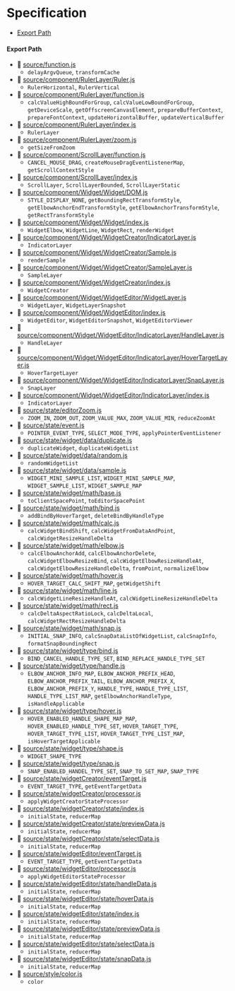# Specification

* [Export Path](#export-path)

#### Export Path
+ 📄 [source/function.js](source/function.js)
  - `delayArgvQueue`, `transformCache`
+ 📄 [source/component/RulerLayer/Ruler.js](source/component/RulerLayer/Ruler.js)
  - `RulerHorizontal`, `RulerVertical`
+ 📄 [source/component/RulerLayer/function.js](source/component/RulerLayer/function.js)
  - `calcValueHighBoundForGroup`, `calcValueLowBoundForGroup`, `getDeviceScale`, `getOffscreenCanvasElement`, `prepareBufferContext`, `prepareFontContext`, `updateHorizontalBuffer`, `updateVerticalBuffer`
+ 📄 [source/component/RulerLayer/index.js](source/component/RulerLayer/index.js)
  - `RulerLayer`
+ 📄 [source/component/RulerLayer/zoom.js](source/component/RulerLayer/zoom.js)
  - `getSizeFromZoom`
+ 📄 [source/component/ScrollLayer/function.js](source/component/ScrollLayer/function.js)
  - `CANCEL_MOUSE_DRAG`, `createMouseDragEventListenerMap`, `getScrollContextStyle`
+ 📄 [source/component/ScrollLayer/index.js](source/component/ScrollLayer/index.js)
  - `ScrollLayer`, `ScrollLayerBounded`, `ScrollLayerStatic`
+ 📄 [source/component/Widget/Widget/DOM.js](source/component/Widget/Widget/DOM.js)
  - `STYLE_DISPLAY_NONE`, `getBoundingRectTransformStyle`, `getElbowAnchorEndTransformStyle`, `getElbowAnchorTransformStyle`, `getRectTransformStyle`
+ 📄 [source/component/Widget/Widget/index.js](source/component/Widget/Widget/index.js)
  - `WidgetElbow`, `WidgetLine`, `WidgetRect`, `renderWidget`
+ 📄 [source/component/Widget/WidgetCreator/IndicatorLayer.js](source/component/Widget/WidgetCreator/IndicatorLayer.js)
  - `IndicatorLayer`
+ 📄 [source/component/Widget/WidgetCreator/Sample.js](source/component/Widget/WidgetCreator/Sample.js)
  - `renderSample`
+ 📄 [source/component/Widget/WidgetCreator/SampleLayer.js](source/component/Widget/WidgetCreator/SampleLayer.js)
  - `SampleLayer`
+ 📄 [source/component/Widget/WidgetCreator/index.js](source/component/Widget/WidgetCreator/index.js)
  - `WidgetCreator`
+ 📄 [source/component/Widget/WidgetEditor/WidgetLayer.js](source/component/Widget/WidgetEditor/WidgetLayer.js)
  - `WidgetLayer`, `WidgetLayerSnapshot`
+ 📄 [source/component/Widget/WidgetEditor/index.js](source/component/Widget/WidgetEditor/index.js)
  - `WidgetEditor`, `WidgetEditorSnapshot`, `WidgetEditorViewer`
+ 📄 [source/component/Widget/WidgetEditor/IndicatorLayer/HandleLayer.js](source/component/Widget/WidgetEditor/IndicatorLayer/HandleLayer.js)
  - `HandleLayer`
+ 📄 [source/component/Widget/WidgetEditor/IndicatorLayer/HoverTargetLayer.js](source/component/Widget/WidgetEditor/IndicatorLayer/HoverTargetLayer.js)
  - `HoverTargetLayer`
+ 📄 [source/component/Widget/WidgetEditor/IndicatorLayer/SnapLayer.js](source/component/Widget/WidgetEditor/IndicatorLayer/SnapLayer.js)
  - `SnapLayer`
+ 📄 [source/component/Widget/WidgetEditor/IndicatorLayer/index.js](source/component/Widget/WidgetEditor/IndicatorLayer/index.js)
  - `IndicatorLayer`
+ 📄 [source/state/editorZoom.js](source/state/editorZoom.js)
  - `ZOOM_IN`, `ZOOM_OUT`, `ZOOM_VALUE_MAX`, `ZOOM_VALUE_MIN`, `reduceZoomAt`
+ 📄 [source/state/event.js](source/state/event.js)
  - `POINTER_EVENT_TYPE`, `SELECT_MODE_TYPE`, `applyPointerEventListener`
+ 📄 [source/state/widget/data/duplicate.js](source/state/widget/data/duplicate.js)
  - `duplicateWidget`, `duplicateWidgetList`
+ 📄 [source/state/widget/data/random.js](source/state/widget/data/random.js)
  - `randomWidgetList`
+ 📄 [source/state/widget/data/sample.js](source/state/widget/data/sample.js)
  - `WIDGET_MINI_SAMPLE_LIST`, `WIDGET_MINI_SAMPLE_MAP`, `WIDGET_SAMPLE_LIST`, `WIDGET_SAMPLE_MAP`
+ 📄 [source/state/widget/math/base.js](source/state/widget/math/base.js)
  - `toClientSpacePoint`, `toEditorSpacePoint`
+ 📄 [source/state/widget/math/bind.js](source/state/widget/math/bind.js)
  - `addBindByHoverTarget`, `deleteBindByHandleType`
+ 📄 [source/state/widget/math/calc.js](source/state/widget/math/calc.js)
  - `calcWidgetBindShift`, `calcWidgetFromDataAndPoint`, `calcWidgetResizeHandleDelta`
+ 📄 [source/state/widget/math/elbow.js](source/state/widget/math/elbow.js)
  - `calcElbowAnchorAdd`, `calcElbowAnchorDelete`, `calcWidgetElbowResizeBind`, `calcWidgetElbowResizeHandleAt`, `calcWidgetElbowResizeHandleDelta`, `fromPoint`, `normalizeElbow`
+ 📄 [source/state/widget/math/hover.js](source/state/widget/math/hover.js)
  - `HOVER_TARGET_CALC_SHIFT_MAP`, `getWidgetShift`
+ 📄 [source/state/widget/math/line.js](source/state/widget/math/line.js)
  - `calcWidgetLineResizeHandleAt`, `calcWidgetLineResizeHandleDelta`
+ 📄 [source/state/widget/math/rect.js](source/state/widget/math/rect.js)
  - `calcDeltaAspectRatioLock`, `calcDeltaLocal`, `calcWidgetRectResizeHandleDelta`
+ 📄 [source/state/widget/math/snap.js](source/state/widget/math/snap.js)
  - `INITIAL_SNAP_INFO`, `calcSnapDataListOfWidgetList`, `calcSnapInfo`, `formatSnapBoundingRect`
+ 📄 [source/state/widget/type/bind.js](source/state/widget/type/bind.js)
  - `BIND_CANCEL_HANDLE_TYPE_SET`, `BIND_REPLACE_HANDLE_TYPE_SET`
+ 📄 [source/state/widget/type/handle.js](source/state/widget/type/handle.js)
  - `ELBOW_ANCHOR_INFO_MAP`, `ELBOW_ANCHOR_PREFIX_HEAD`, `ELBOW_ANCHOR_PREFIX_TAIL`, `ELBOW_ANCHOR_PREFIX_X`, `ELBOW_ANCHOR_PREFIX_Y`, `HANDLE_TYPE`, `HANDLE_TYPE_LIST`, `HANDLE_TYPE_LIST_MAP`, `getElbowAnchorHandleType`, `isHandleApplicable`
+ 📄 [source/state/widget/type/hover.js](source/state/widget/type/hover.js)
  - `HOVER_ENABLED_HANDLE_SHAPE_MAP_MAP`, `HOVER_ENABLED_HANDLE_TYPE_SET`, `HOVER_TARGET_TYPE`, `HOVER_TARGET_TYPE_LIST`, `HOVER_TARGET_TYPE_LIST_MAP`, `isHoverTargetApplicable`
+ 📄 [source/state/widget/type/shape.js](source/state/widget/type/shape.js)
  - `WIDGET_SHAPE_TYPE`
+ 📄 [source/state/widget/type/snap.js](source/state/widget/type/snap.js)
  - `SNAP_ENABLED_HANDEL_TYPE_SET`, `SNAP_TO_SET_MAP`, `SNAP_TYPE`
+ 📄 [source/state/widgetCreator/eventTarget.js](source/state/widgetCreator/eventTarget.js)
  - `EVENT_TARGET_TYPE`, `getEventTargetData`
+ 📄 [source/state/widgetCreator/processor.js](source/state/widgetCreator/processor.js)
  - `applyWidgetCreatorStateProcessor`
+ 📄 [source/state/widgetCreator/state/index.js](source/state/widgetCreator/state/index.js)
  - `initialState`, `reducerMap`
+ 📄 [source/state/widgetCreator/state/previewData.js](source/state/widgetCreator/state/previewData.js)
  - `initialState`, `reducerMap`
+ 📄 [source/state/widgetCreator/state/selectData.js](source/state/widgetCreator/state/selectData.js)
  - `initialState`, `reducerMap`
+ 📄 [source/state/widgetEditor/eventTarget.js](source/state/widgetEditor/eventTarget.js)
  - `EVENT_TARGET_TYPE`, `getEventTargetData`
+ 📄 [source/state/widgetEditor/processor.js](source/state/widgetEditor/processor.js)
  - `applyWidgetEditorStateProcessor`
+ 📄 [source/state/widgetEditor/state/handleData.js](source/state/widgetEditor/state/handleData.js)
  - `initialState`, `reducerMap`
+ 📄 [source/state/widgetEditor/state/hoverData.js](source/state/widgetEditor/state/hoverData.js)
  - `initialState`, `reducerMap`
+ 📄 [source/state/widgetEditor/state/index.js](source/state/widgetEditor/state/index.js)
  - `initialState`, `reducerMap`
+ 📄 [source/state/widgetEditor/state/previewData.js](source/state/widgetEditor/state/previewData.js)
  - `initialState`, `reducerMap`
+ 📄 [source/state/widgetEditor/state/selectData.js](source/state/widgetEditor/state/selectData.js)
  - `initialState`, `reducerMap`
+ 📄 [source/state/widgetEditor/state/snapData.js](source/state/widgetEditor/state/snapData.js)
  - `initialState`, `reducerMap`
+ 📄 [source/style/color.js](source/style/color.js)
  - `color`
